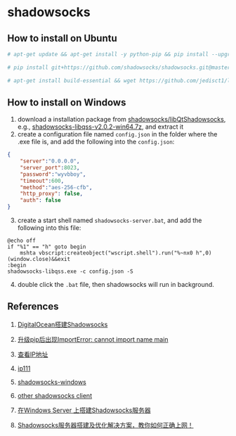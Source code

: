 # shadowsocks

## How to install on Ubuntu

```bash
# apt-get update && apt-get install -y python-pip && pip install --upgrade pip && apt-get install -y git
 
# pip install git+https://github.com/shadowsocks/shadowsocks.git@master
 
# apt-get install build-essential && wget https://github.com/jedisct1/libsodium/releases/download/1.0.8/libsodium-1.0.8.tar.gz && tar xf libsodium-1.0.8.tar.gz && cd libsodium-1.0.8 && ./configure && make -j2 && make install && ldconfig && touch /etc/shadowsocks.json && echo '{"server":"::", "server_port":8388, "local_address": "127.0.0.1", "local_port":1080, "password":"xxxx", "timeout":300, "method":"chacha20", "fast_open": false }' > /etc/shadowsocks.json && ssserver -c /etc/shadowsocks.json -d start
```

## How to install on Windows

1. download a installation package from [shadowsocks/libQtShadowsocks](https://github.com/shadowsocks/libQtShadowsocks/releases), e.g., [shadowsocks-libqss-v2.0.2-win64.7z](https://github.com/shadowsocks/libQtShadowsocks/releases/download/v2.0.2/shadowsocks-libqss-v2.0.2-win64.7z), and extract it
2. create a configuration file named ```config.json``` in the folder where the .exe file is, and add the following into the ```config.json```:

```json
{  
    "server":"0.0.0.0",  
    "server_port":8023,  
    "password":"wyvbboy",  
    "timeout":600,  
    "method":"aes-256-cfb",  
    "http_proxy": false,  
    "auth": false  
}
```
3. create a start shell named ```shadowsocks-server.bat```, and add the following into this file:
```
@echo off
if "%1" == "h" goto begin 
	mshta vbscript:createobject("wscript.shell").run("%~nx0 h",0)(window.close)&&exit
:begin 
shadowsocks-libqss.exe -c config.json -S
```
4. double click the ```.bat``` file, then shadowsocks will run in background.

## References

1. [DigitalOcean搭建Shadowsocks](https://blog.csdn.net/bleachswh/article/details/73896348)

2. [升级pip后出现ImportError: cannot import name main](https://blog.csdn.net/accumulate_zhang/article/details/80269313)

3. [查看IP地址](https://whoer.net/zh)

4. [ip111](http://ip111.cn/)

5. [shadowsocks-windows](https://github.com/shadowsocks/shadowsocks-windows/releases)

6. [other shadowsocks client](https://shadowsocks.org/en/download/clients.html)

7. [在Windows Server 上搭建Shadowsocks服务器](http://tommy88.top/2018/01/27/create-shadowsocks-server-on-windows/)

8. [Shadowsocks服务器搭建及优化解决方案，教你如何正确上网！](http://blog.51cto.com/xvjunjie/2071369)
